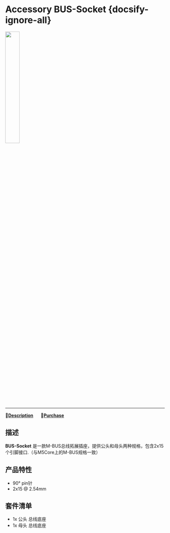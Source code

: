 # Accessory BUS-Socket {docsify-ignore-all}

<img src="assets/img/product_pics/accessory/bus_socket/acs_bus_socket_01.jpg" width="30%" height="30%">

***

:memo:**[Description](#Description)**&nbsp;&nbsp;&nbsp;&nbsp;&nbsp;&nbsp;🛒**[Purchase](https://www.aliexpress.com/store/product/M5Stack-Official-Stock-Offer-2x15-Pin-Headers-Socket-2-54mm-Male-Female-4-Pair-Connector-for/3226069_32840923472.html?spm=2114.12010615.8148356.71.6156228amNLalH)**

## 描述

**BUS-Socket** 是一款M-BUS总线拓展插座，提供公头和母头两种规格，包含2x15个引脚接口.（与M5Core上的M-BUS规格一致）

## 产品特性
- 90° pin针
- 2x15 @ 2.54mm

## 套件清单
- 1x 公头 总线底座
- 1x 母头 总线底座